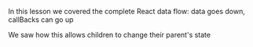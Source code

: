 
In this lesson we covered the complete React data flow: 
data goes down, callBacks can go up

We saw how this allows children to change their parent's state


